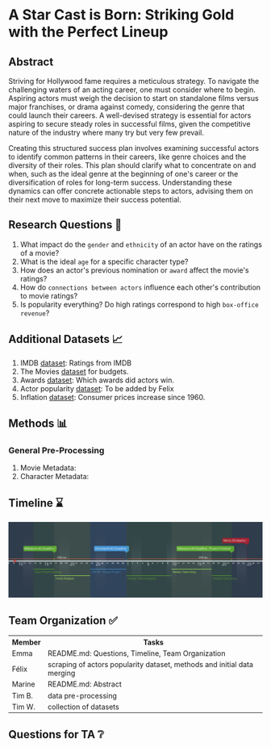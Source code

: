 # A Star Cast is Born: Striking Gold with the Perfect Lineup

## Abstract
Striving for Hollywood fame requires a meticulous strategy. To navigate the challenging waters of an acting career, one must consider where to begin. 
Aspiring actors must weigh the decision to start on standalone films versus major franchises, or drama against comedy, considering the genre that could launch their careers. 
A well-devised strategy is essential for actors aspiring to secure steady roles in successful films, given the competitive nature of the industry where many try but very few prevail.

Creating this structured success plan involves examining successful actors to identify common patterns in their careers, like genre choices and the diversity of their roles. 
This plan should clarify what to concentrate on and when, such as the ideal genre at the beginning of one's career or the diversification of roles for long-term success.
Understanding these dynamics can offer concrete actionable steps to actors, advising them on their next move to maximize their success potential.

## Research Questions 🔎
1. What impact do the `gender` and `ethnicity` of an actor have on the ratings of a movie?
2. What is the ideal `age` for a specific character type?
3. How does an actor's previous nomination or `award` affect the movie's ratings? 
4. How do `connections between actors` influence each other's contribution to movie ratings?
5. Is popularity everything? Do high ratings correspond to high `box-office revenue`?

## Additional Datasets 📈
1. IMDB [dataset](https://developer.imdb.com/non-commercial-datasets/): Ratings from IMDB
2. The Movies [dataset](https://www.kaggle.com/datasets/rounakbanik/the-movies-dataset?resource=download&select=movies_metadata.csv) for budgets.
3. Awards [dataset](https://datahub.io/rufuspollock/oscars-nominees-and-winners#resource-oscars-nominees-and-winners_zip): Which awards did actors win.
4. Actor popularity [dataset](https://github.com/): To be added by Felix
5. Inflation [dataset](https://data.worldbank.org/indicator/FP.CPI.TOTL.ZG?end=2022&start=1960&view=chart): Consumer prices increase since 1960.

## Methods 📊

### General Pre-Processing
  1. Movie Metadata:
  2. Character Metadata:

## Timeline ⌛️
![Shine Bright Like Adamon](img/timeline.png)

## Team Organization ✅
<!DOCTYPE html>
<html lang="en">
<head>
  <meta charset="UTF-8">
  <meta name="viewport" content="width=device-width, initial-scale=1.0">
</head>
<body>

  <table>
    <tr>
      <th>Member</th>
      <th>Tasks</th>
    </tr>
    <tr>
      <td>Emma</td>
      <td>README.md: Questions, Timeline, Team Organization</td>
    </tr>
    <tr>
      <td>Félix</td>
      <td>scraping of actors popularity dataset, methods and initial data merging</td>
    </tr>
    <tr>
      <td>Marine</td>
      <td>README.md: Abstract</td>
    </tr>
    <tr>
      <td>Tim B.</td>
      <td>data pre-processing</td>
    </tr>
    <tr>
      <td>Tim W.</td>
      <td>collection of datasets</td>
    </tr>
  </table>

</body>
</html>


## Questions for TA ❔
